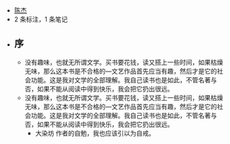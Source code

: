 - [陈杰](https://www.amazon.cn/gp/product/3300006595/ref=as_li_qf_sp_asin_tl?ie=UTF8&camp=536&creative=3200&creativeASIN=3300006595&linkCode=as2&tag=llll1-23)
- 2 条标注，1 条笔记
- ## 序
    - 没有趣味，也就无所谓文学。买书要花钱，读又搭上一些时间，如果枯燥无味，那么这本书是不合格的—文艺作品首先应当有趣，然后才是它的社会功能。这是我对文学的全部理解。我自己读书也是如此，不管名著与否，如果不能从阅读中得到快乐，我会把它扔出很远。
    - 没有趣味，也就无所谓文学。买书要花钱，读又搭上一些时间，如果枯燥无味，那么这本书是不合格的—文艺作品首先应当有趣，然后才是它的社会功能。这是我对文学的全部理解。我自己读书也是如此，不管名著与否，如果不能从阅读中得到快乐，我会把它扔出很远。
        - 大染坊 作者的自勉，我也应该引以为自戒。
